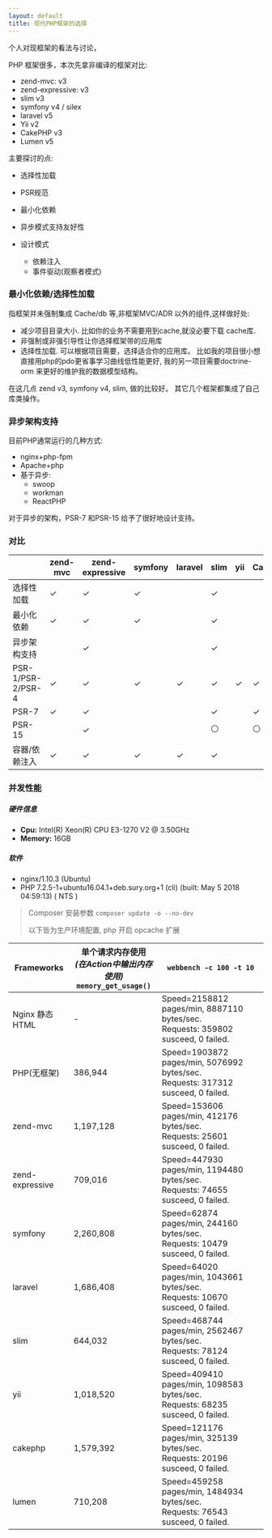 ```yaml
---
layout: default
title: 现代PHP框架的选择
---
```


个人对现框架的看法与讨论，

PHP 框架很多，本次先拿非编译的框架对比:

- zend-mvc: v3
- zend-expressive: v3
- slim v3
- symfony v4 / silex
- laravel v5
- Yii v2
- CakePHP v3
- Lumen v5

主要探讨的点:

- 选择性加载
- PSR规范
- 最小化依赖
- 异步模式支持友好性

- 设计模式
  - 依赖注入
  - 事件驱动(观察者模式)


### 最小化依赖/选择性加载

指框架并未强制集成 Cache/db 等,非框架MVC/ADR 以外的组件,这样做好处:

- 减少项目目录大小. 比如你的业务不需要用到cache,就没必要下载 cache库.
- 非强制或非强引导性让你选择框架带的应用库
- 选择性加载. 可以根据项目需要，选择适合你的应用库。
  比如我的项目很小想直接用php的pdo更省事学习曲线低性能更好, 我的另一项目需要doctrine-orm 来更好的维护我的数据模型结构。

在这几点 zend v3, symfony v4, slim, 做的比较好。
其它几个框架都集成了自己库类操作。

### 异步架构支持

目前PHP通常运行的几种方式: 

- nginx+php-fpm
- Apache+php
- 基于异步:
  - swoop
  - workman
  - ReactPHP

对于异步的架构，PSR-7 和PSR-15 给予了很好地设计支持。

### 对比

|                  | zend-mvc | zend-expressive | symfony | laravel | slim | yii | CakePHP | lumen |
|------------------|----------|-----------------|---------|---------|------|-----|---------|-------|
| 选择性加载        | ✓        | ✓              | ✓      |         |  ✓   |     |         |       | 
| 最小化依赖        | ✓       | ✓               | ✓      |         | ✓    |     |         |       |
| 异步架构支持       |         | ✓              |         |         | ✓    |     |         |       |
| PSR-1/PSR-2/PSR-4 | ✓      | ✓               | ✓      | ✓       | ✓    | ✓  |  ✓      |  ✓    |
| PSR-7             | ✓      | ✓               |        |         | ✓     |     | ✓      |       |
| PSR-15            |        | ✓               |         |         | ⚪    |     | ⚪      |       |
| 容器/依赖注入      | ✓      | ✓               | ✓      | ✓       | ✓    |     |         | ✓     | 

### 并发性能

##### 硬件信息

- **Cpu:** Intel(R) Xeon(R) CPU E3-1270 V2 @ 3.50GHz 
- **Memory:** 16GB 

##### 软件

- nginx/1.10.3 (Ubuntu)
- PHP 7.2.5-1+ubuntu16.04.1+deb.sury.org+1 (cli) (built: May  5 2018 04:59:13) ( NTS )

> Composer 安装参数 `composer update -o --no-dev`
> 
> 以下皆为生产环境配置, php 开启 opcache 扩展

| Frameworks      | 单个请求内存使用<br>_(在Action中输出内存使用)_<br>`memory_get_usage()` | `webbench -c 100 -t 10` |
|-----------------|---------------------------------------------------------------------|--------------------------|
| Nginx 静态HTML  |   -       | Speed=2158812 pages/min, 8887110 bytes/sec. <br /> Requests: 359802 susceed, 0 failed. |
| PHP(无框架)     | 386,944    |  Speed=1903872 pages/min, 5076992 bytes/sec. <br /> Requests: 317312 susceed, 0 failed. |
| zend-mvc        | 1,197,128 | Speed=153606 pages/min, 412176 bytes/sec. <br /> Requests: 25601 susceed, 0 failed. |
| zend-expressive | 709,016   | Speed=447930 pages/min, 1194480 bytes/sec. <br /> Requests: 74655 susceed, 0 failed. |
| symfony         | 2,260,808 | Speed=62874 pages/min, 244160 bytes/sec. <br /> Requests: 10479 susceed, 0 failed. |
| laravel         | 1,686,408 | Speed=64020 pages/min, 1043661 bytes/sec. <br /> Requests: 10670 susceed, 0 failed. |
| slim            | 644,032   | Speed=468744 pages/min, 2562467 bytes/sec. <br /> Requests: 78124 susceed, 0 failed. |
| yii             | 1,018,520 | Speed=409410 pages/min, 1098583 bytes/sec. <br /> Requests: 68235 susceed, 0 failed. |
| cakephp         | 1,579,392 | Speed=121176 pages/min, 325139 bytes/sec. <br /> Requests: 20196 susceed, 0 failed. |
| lumen           | 710,208   | Speed=459258 pages/min, 1484934 bytes/sec. <br /> Requests: 76543 susceed, 0 failed. |
